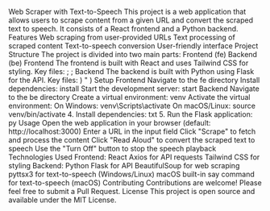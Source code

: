 Web Scraper with Text-to-Speech
This project is a web application that allows users to scrape content from a given URL and convert the scraped text to speech. It consists of a React frontend and a Python backend.
Features
Web scraping from user-provided URLs
Text processing of scraped content
Text-to-speech conversion
User-friendly interface
Project Structure
The project is divided into two main parts:
Frontend (fe)
Backend (be)
Frontend
The frontend is built with React and uses Tailwind CSS for styling.
Key files:
;
;
Backend
The backend is built with Python using Flask for the API.
Key files:
)
"
)
Setup
Frontend
Navigate to the fe directory
Install dependencies:
install
Start the development server:
start
Backend
Navigate to the be directory
Create a virtual environment:
venv
Activate the virtual environment:
On Windows: venv\Scripts\activate
On macOS/Linux: source venv/bin/activate
4. Install dependencies:
txt
5. Run the Flask application:
py
Usage
Open the web application in your browser (default: http://localhost:3000)
Enter a URL in the input field
Click "Scrape" to fetch and process the content
Click "Read Aloud" to convert the scraped text to speech
Use the "Turn Off" button to stop the speech playback
Technologies Used
Frontend:
React
Axios for API requests
Tailwind CSS for styling
Backend:
Python
Flask for API
BeautifulSoup for web scraping
pyttsx3 for text-to-speech (Windows/Linux)
macOS built-in say command for text-to-speech (macOS)
Contributing
Contributions are welcome! Please feel free to submit a Pull Request.
License
This project is open source and available under the MIT License.

